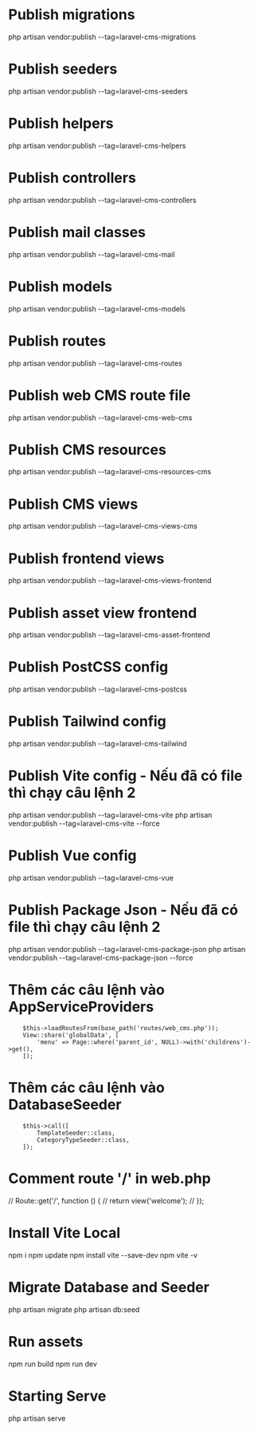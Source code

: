# Publish migrations
php artisan vendor:publish --tag=laravel-cms-migrations

# Publish seeders
php artisan vendor:publish --tag=laravel-cms-seeders

# Publish helpers
php artisan vendor:publish --tag=laravel-cms-helpers

# Publish controllers
php artisan vendor:publish --tag=laravel-cms-controllers

# Publish mail classes
php artisan vendor:publish --tag=laravel-cms-mail

# Publish models
php artisan vendor:publish --tag=laravel-cms-models

# Publish routes
php artisan vendor:publish --tag=laravel-cms-routes

# Publish web CMS route file
php artisan vendor:publish --tag=laravel-cms-web-cms

# Publish CMS resources
php artisan vendor:publish --tag=laravel-cms-resources-cms

# Publish CMS views
php artisan vendor:publish --tag=laravel-cms-views-cms

# Publish frontend views
php artisan vendor:publish --tag=laravel-cms-views-frontend

# Publish asset view frontend
php artisan vendor:publish --tag=laravel-cms-asset-frontend

# Publish PostCSS config
php artisan vendor:publish --tag=laravel-cms-postcss

# Publish Tailwind config
php artisan vendor:publish --tag=laravel-cms-tailwind

# Publish Vite config - Nếu đã có file thì chạy câu lệnh 2
php artisan vendor:publish --tag=laravel-cms-vite 
php artisan vendor:publish --tag=laravel-cms-vite --force

# Publish Vue config
php artisan vendor:publish --tag=laravel-cms-vue

# Publish Package Json - Nếu đã có file thì chạy câu lệnh 2
php artisan vendor:publish --tag=laravel-cms-package-json
php artisan vendor:publish --tag=laravel-cms-package-json --force

# Thêm các câu lệnh vào AppServiceProviders
        $this->loadRoutesFrom(base_path('routes/web_cms.php'));
        View::share('globalData', [
            'menu' => Page::where('parent_id', NULL)->with('childrens')->get(),
        ]);

# Thêm các câu lệnh vào DatabaseSeeder
        $this->call([
            TemplateSeeder::class,
            CategoryTypeSeeder::class,
        ]);

# Comment route '/' in web.php
// Route::get('/', function () {
//     return view('welcome');
// });

# Install Vite Local
npm i 
npm update
npm install vite --save-dev
npm vite -v



# Migrate Database and Seeder
php artisan migrate
php artisan db:seed



# Run assets
npm run build
npm run dev

# Starting Serve
php artisan serve





